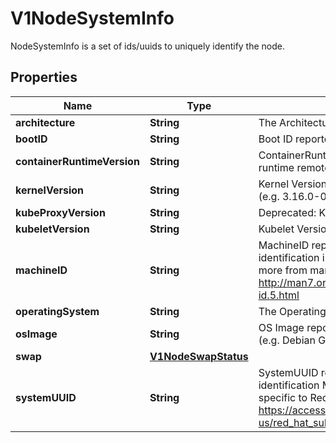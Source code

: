 

# V1NodeSystemInfo

NodeSystemInfo is a set of ids/uuids to uniquely identify the node.
## Properties

Name | Type | Description | Notes
------------ | ------------- | ------------- | -------------
**architecture** | **String** | The Architecture reported by the node | 
**bootID** | **String** | Boot ID reported by the node. | 
**containerRuntimeVersion** | **String** | ContainerRuntime Version reported by the node through runtime remote API (e.g. containerd://1.4.2). | 
**kernelVersion** | **String** | Kernel Version reported by the node from &#39;uname -r&#39; (e.g. 3.16.0-0.bpo.4-amd64). | 
**kubeProxyVersion** | **String** | Deprecated: KubeProxy Version reported by the node. | 
**kubeletVersion** | **String** | Kubelet Version reported by the node. | 
**machineID** | **String** | MachineID reported by the node. For unique machine identification in the cluster this field is preferred. Learn more from man(5) machine-id: http://man7.org/linux/man-pages/man5/machine-id.5.html | 
**operatingSystem** | **String** | The Operating System reported by the node | 
**osImage** | **String** | OS Image reported by the node from /etc/os-release (e.g. Debian GNU/Linux 7 (wheezy)). | 
**swap** | [**V1NodeSwapStatus**](V1NodeSwapStatus.md) |  |  [optional]
**systemUUID** | **String** | SystemUUID reported by the node. For unique machine identification MachineID is preferred. This field is specific to Red Hat hosts https://access.redhat.com/documentation/en-us/red_hat_subscription_management/1/html/rhsm/uuid | 



